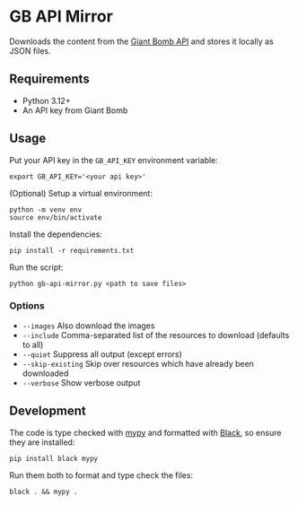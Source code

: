 # GB API Mirror

Downloads the content from the [Giant Bomb API](https://www.giantbomb.com/api/)
and stores it locally as JSON files.

## Requirements

* Python 3.12+
* An API key from Giant Bomb

## Usage

Put your API key in the `GB_API_KEY` environment variable:

```shell
export GB_API_KEY='<your api key>'
```

(Optional) Setup a virtual environment:

```shell
python -m venv env
source env/bin/activate
```

Install the dependencies:

```shell
pip install -r requirements.txt
```

Run the script:

```shell
python gb-api-mirror.py <path to save files>
```

### Options

* `--images` Also download the images
* `--include` Comma-separated list of the resources to download (defaults to all)
* `--quiet` Suppress all output (except errors)
* `--skip-existing` Skip over resources which have already been downloaded
* `--verbose` Show verbose output

## Development

The code is type checked with [mypy](https://mypy-lang.org/) and formatted with
[Black](https://black.readthedocs.io/), so ensure they are installed:

```shell
pip install black mypy
```

Run them both to format and type check the files:

```shell
black . && mypy .
```
